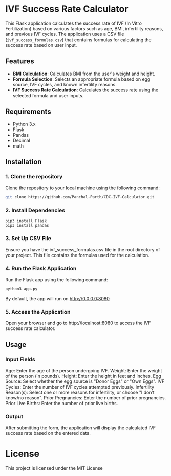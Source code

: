 # IVF Success Rate Calculator

This Flask application calculates the success rate of IVF (In Vitro Fertilization) based on various factors such as age, BMI, infertility reasons, and previous IVF cycles. The application uses a CSV file (`ivf_success_formulas.csv`) that contains formulas for calculating the success rate based on user input.

## Features

- **BMI Calculation**: Calculates BMI from the user's weight and height.
- **Formula Selection**: Selects an appropriate formula based on egg source, IVF cycles, and known infertility reasons.
- **IVF Success Rate Calculation**: Calculates the success rate using the selected formula and user inputs.

## Requirements

- Python 3.x
- Flask
- Pandas
- Decimal
- math

## Installation

### 1. Clone the repository

Clone the repository to your local machine using the following command:

```bash
git clone https://github.com/Panchal-Parth/CDC-IVF-Calculator.git
```

### 2. Install Dependencies
```
pip3 install Flask
pip3 install pandas
```

### 3. Set Up CSV File
Ensure you have the ivf_success_formulas.csv file in the root directory of your project. This file contains the formulas used for the calculation.

### 4. Run the Flask Application
Run the Flask app using the following command:
```
python3 app.py
```
By default, the app will run on http://0.0.0.0:8080

### 5. Access the Application
Open your browser and go to http://localhost:8080 to access the IVF success rate calculator.

## Usage
### Input Fields
Age: Enter the age of the person undergoing IVF.
Weight: Enter the weight of the person (in pounds).
Height: Enter the height in feet and inches.
Egg Source: Select whether the egg source is "Donor Eggs" or "Own Eggs".
IVF Cycles: Enter the number of IVF cycles attempted previously.
Infertility Reason(s): Select one or more reasons for infertility, or choose "I don’t know/no reason".
Prior Pregnancies: Enter the number of prior pregnancies.
Prior Live Births: Enter the number of prior live births.

### Output
After submitting the form, the application will display the calculated IVF success rate based on the entered data.

# License
This project is licensed under the MIT License 
